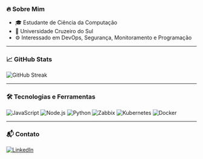 ### 🔥 Sobre Mim
- 🎓 Estudante de Ciência da Computação  
- 🎯 Universidade Cruzeiro do Sul  
- ⚙️ Interessado em DevOps, Segurança, Monitoramento e Programação  

---

### 📈 GitHub Stats
![GitHub Streak](https://streak-stats.demolab.com?user=Musta-eideh&theme=tokyonight&hide_border=true&border_radius=10)


---

### 🛠️ Tecnologias e Ferramentas
<div style="display: inline_block">
  <img align="center" src="https://img.shields.io/badge/JavaScript-F7DF1E?style=for-the-badge&logo=javascript&logoColor=black" alt="JavaScript">
  <img align="center" src="https://img.shields.io/badge/Node.js-339933?style=for-the-badge&logo=node.js&logoColor=white" alt="Node.js">
  <img align="center" src="https://img.shields.io/badge/Python-3776AB?style=for-the-badge&logo=python&logoColor=white" alt="Python">
  <img align="center" src="https://img.shields.io/badge/Zabbix-DC382D?style=for-the-badge&logo=zabbix&logoColor=white" alt="Zabbix">
  <img align="center" src="https://img.shields.io/badge/Kubernetes-326CE5?style=for-the-badge&logo=kubernetes&logoColor=white" alt="Kubernetes">
  <img align="center" src="https://img.shields.io/badge/Docker-2496ED?style=for-the-badge&logo=docker&logoColor=white" alt="Docker">
</div>

---

### 📬 Contato
[![LinkedIn](https://img.shields.io/badge/LinkedIn-0077B5?style=for-the-badge&logo=linkedin&logoColor=white)](https://www.linkedin.com/in/mustafa-eideh/)
